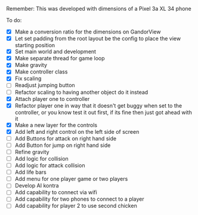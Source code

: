 Remember: This was developed with dimensions of a Pixel 3a XL 34 phone

To do:
- [x] Make a conversion ratio for the dimensions on GandorView
- [x] Let set padding from the root layout be the config to place the view starting position
- [x] Set main world and development
- [x] Make separate thread for game loop
- [x] Make gravity
- [x] Make controller class
- [x] Fix scaling
- [ ] Readjust jumping button
- [ ] Refactor scaling to having another object do it instead
- [x] Attach player one to controller
- [x] Refactor player one in way that it doesn't get buggy when set to the controller, or you know test it out first, if its fine then just got ahead with it
- [x] Make a new layer for the controls
- [x] Add left and right control on the left side of screen
- [ ] Add Buttons for attack on right hand side
- [ ] Add Button for jump on right hand side
- [ ] Refine gravity
- [ ] Add logic for collision
- [ ] Add logic for attack collision
- [ ] Add life bars
- [ ] Add menu for one player game or two players
- [ ] Develop AI kontra
- [ ] Add capability to connect via wifi
- [ ] Add capability for two phones to connect to a player
- [ ] Add capability for player 2 to use second chicken